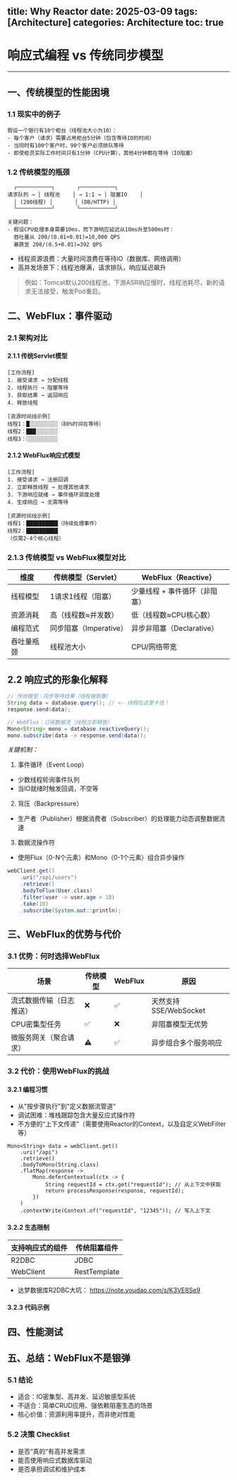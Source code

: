 title: Why Reactor
date: 2025-03-09
tags: [Architecture]
categories: Architecture
toc: true
---

# 响应式编程 vs 传统同步模型

---

## 一、传统模型的性能困境

### 1.1 现实中的例子
```plaintext
假设一个银行有10个柜台（线程池大小为10）：
- 每个客户（请求）需要占用柜台5分钟（包含等待IO的时间）
- 当同时有100个客户时，90个客户必须排队等待
- 即使柜员实际工作时间只有1分钟（CPU计算），其他4分钟都在等待（IO阻塞）
```
### 1.2 传统模型的瓶颈

```
  ┌───────────┐       ┌───────────┐
请求队列 → │ 线程池    │ → 1:1 → │ 阻塞IO    │
  │ (200线程) │       │ (DB/HTTP) │
  └───────────┘       └───────────┘

关键问题：
- 假设CPU处理本身需要10ms，而下游响应延迟从10ms升至500ms时：
  吞吐量从 200/(0.01+0.01)=10,000 QPS 
  暴跌至 200/(0.5+0.01)=392 QPS
```

- 线程资源浪费：大量时间浪费在等待IO（数据库、网络调用）
- 高并发场景下：线程池爆满，请求排队，响应延迟飙升

> 例如：Tomcat默认200线程池，下游ASR响应慢时，线程池耗尽，新的请求无法接受，触发Pod重启。

## 二、WebFlux：事件驱动
### 2.1 架构对比
#### 2.1.1 传统Servlet模型
```
[工作流程]
1. 接受请求 → 分配线程
2. 线程执行 → 阻塞等待
3. 获取结果 → 返回响应
4. 释放线程

[资源时间线示例]
线程1：█░░░░░░░░░（80%时间在等待）
线程2：███░░░░░░░
线程3：░░░░░░░░░░
```

#### 2.1.2 WebFlux响应式模型
```
[工作流程]
1. 接受请求 → 注册回调
2. 立即释放线程 → 处理其他请求
3. 下游响应就绪 → 事件循环调度处理
4. 生成响应 → 无需等待

[资源时间线示例]
线程1：██████████（持续处理事件）
线程2：██████████
（仅需2-4个核心线程）
```

### 2.1.3 传统模型 vs WebFlux模型对比

| 维度       | 传统模型（Servlet）    | WebFlux（Reactive）           |
| ---------- | ---------------------- | ----------------------------- |
| 线程模型   | 1请求1线程（阻塞）     | 少量线程 + 事件循环（非阻塞） |
| 资源消耗   | 高（线程数≈并发数）    | 低（线程数≈CPU核心数）        |
| 编程范式   | 同步阻塞（Imperative） | 异步非阻塞（Declarative）     |
| 吞吐量瓶颈 | 线程池大小             | CPU/网络带宽                  |

## 2.2 响应式的形象化解释
```java
// 传统模型：同步等待结果（线程被阻塞）
String data = database.query(); // <- 线程在这里卡住！
response.send(data);

// WebFlux：订阅数据流（线程立即释放）
Mono<String> mono = database.reactiveQuery();
mono.subscribe(data -> response.send(data));
```
*关键机制：*
1. 事件循环（Event Loop）
- 少数线程轮询事件队列
- 当IO就绪时触发回调，不空等

2. 背压（Backpressure）
- 生产者（Publisher）根据消费者（Subscriber）的处理能力动态调整数据流速

3. 数据流操作符
- 使用Flux（0-N个元素）和Mono（0-1个元素）组合异步操作
```java
webClient.get()
    .uri("/api/users")
    .retrieve()
    .bodyToFlux(User.class)
    .filter(user -> user.age > 18)
    .take(10)
    .subscribe(System.out::println);
```

## 三、WebFlux的优势与代价

### 3.1 优势：何时选择WebFlux

| 场景                     | 传统模型 | WebFlux | 原因                  |
| ------------------------ | -------- | ------- | --------------------- |
| 流式数据传输（日志推送） | ❌        | ✅       | 天然支持SSE/WebSocket |
| CPU密集型任务            | ✅        | ❌       | 非阻塞模型无优势      |
| 微服务网关（聚合请求）   | ⚠️        | ✅       | 异步组合多个服务响应  |

### 3.2 代价：使用WebFlux的挑战

#### 3.2.1 编程习惯
- 从"按步骤执行"到"定义数据流管道"
- 调试困难：堆栈跟踪包含大量反应式操作符
- 不方便的“上下文传递”（需要使用Reactor的Context，以及自定义WebFilter等）
```
Mono<String> data = webClient.get()
    .uri("/api")
    .retrieve()
    .bodyToMono(String.class)
    .flatMap(response -> 
        Mono.deferContextual(ctx -> {
            String requestId = ctx.get("requestId"); // 从上下文中获取
            return processResponse(response, requestId);
        })
    )
    .contextWrite(Context.of("requestId", "12345")); // 写入上下文
```

#### 3.2.2 生态限制
| 支持响应式的组件 | 传统阻塞组件 |
| ---------------- | ------------ |
| R2DBC            | JDBC         |
| WebClient        | RestTemplate |

- 达梦数据库R2DBC大坑：
https://note.youdao.com/s/K3VE8Se9

#### 3.2.3 代码示例
  
## 四、性能测试
  
## 五、总结：WebFlux不是银弹
### 5.1 结论
- 适合：IO密集型、高并发、延迟敏感型系统
- 不适合：简单CRUD应用、强依赖阻塞生态的场景
- 核心价值：资源利用率提升，而非绝对性能

### 5.2 决策 Checklist
- 是否“真的”有高并发需求
- 能否使用响应式数据库驱动
- 是否承担调试和维护成本